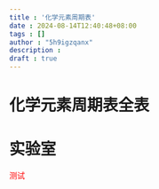 ```yaml
---
title : '化学元素周期表'
date : 2024-08-14T12:40:48+08:00
tags : []
author : "5h9igzqanx"
description :
draft : true
---
```


# 化学元素周期表全表

# 实验室

<div style="color:red;">
<p>测试</p>
</div>